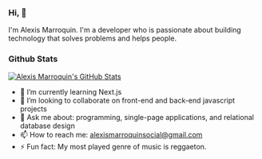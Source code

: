 ### Hi, 👋

I'm Alexis Marroquin. I'm a developer who is passionate about building technology that solves problems and helps people.

### Github Stats

[![Alexis Marroquin's GitHub Stats](https://github-readme-stats.vercel.app/api?username=alexismarroquin7&show_icons=true&count_private=true)](https://github.com/alexismarroquin7)

- 🌱 I’m currently learning Next.js
- 👯 I’m looking to collaborate on front-end and back-end javascript projects
- 💬 Ask me about: programming, single-page applications, and relational database design
- 📫 How to reach me: alexismarroquinsocial@gmail.com
- ⚡ Fun fact: My most played genre of music is reggaeton.
